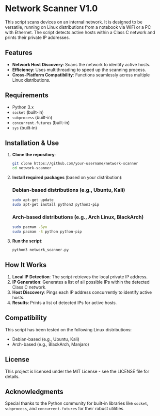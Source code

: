 # Network Scanner V1.0

This script scans devices on an internal network. It is designed to be versatile, running on Linux distributions from a notebook via WiFi or a PC with Ethernet. The script detects active hosts within a Class C network and prints their private IP addresses.

## Features

- **Network Host Discovery**: Scans the network to identify active hosts.
- **Efficiency**: Uses multithreading to speed up the scanning process.
- **Cross-Platform Compatibility**: Functions seamlessly across multiple Linux distributions.

## Requirements

- Python 3.x
- `socket` (built-in)
- `subprocess` (built-in)
- `concurrent.futures` (built-in)
- `sys` (built-in)

## Installation & Use

1. **Clone the repository**:

    ```bash
    git clone https://github.com/your-username/network-scanner
    cd network-scanner
    ```

2. **Install required packages** (based on your distribution):

    ### Debian-based distributions (e.g., Ubuntu, Kali)
    ```bash
    sudo apt-get update
    sudo apt-get install python3 python3-pip
    ```

    ### Arch-based distributions (e.g., Arch Linux, BlackArch)
    ```bash
    sudo pacman -Syu
    sudo pacman -S python python-pip
    ```

3. **Run the script**:

    ```bash
    python3 network_scanner.py
    ```

## How It Works

1. **Local IP Detection**: The script retrieves the local private IP address.
2. **IP Generation**: Generates a list of all possible IPs within the detected Class C network.
3. **Host Discovery**: Pings each IP address concurrently to identify active hosts.
4. **Results**: Prints a list of detected IPs for active hosts.

## Compatibility

This script has been tested on the following Linux distributions:
- Debian-based (e.g., Ubuntu, Kali)
- Arch-based (e.g., BlackArch, Manjaro)

## License

This project is licensed under the MIT License - see the LICENSE file for details.

## Acknowledgments

Special thanks to the Python community for built-in libraries like `socket`, `subprocess`, and `concurrent.futures` for their robust utilities.
